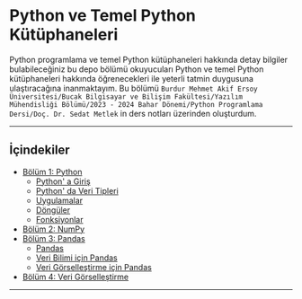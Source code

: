 # Python ve Temel Python Kütüphaneleri

Python programlama ve temel Python kütüphaneleri hakkında detay bilgiler bulabileceğiniz bu depo bölümü okuyucuları Python ve temel Python kütüphaneleri hakkında öğrenecekleri ile yeterli tatmin duygusuna ulaştıracağına inanmaktayım. 
Bu bölümü 
`Burdur Mehmet Akif Ersoy Üniversitesi/Bucak Bilgisayar ve Bilişim Fakültesi/Yazılım Mühendisliği Bölümü/2023 - 2024 Bahar Dönemi/Python Programlama Dersi/Doç. Dr. Sedat Metlek` in ders notları üzerinden oluşturdum.  

---

## İçindekiler
- [Bölüm 1: Python](Python%20and%20Core%20Python%20Libaries/Python/)
  - [Python' a Giriş](Python%20and%20Core%20Python%20Libaries/Python/FundamentalsOfPython.ipynb)
  - [Python' da Veri Tipleri](Python%20and%20Core%20Python%20Libaries/Python/DataTypesOfPython.ipynb)
  - [Uygulamalar](Python%20and%20Core%20Python%20Libaries/Python/FirstApplications.ipynb)
  - [Döngüler](Python%20and%20Core%20Python%20Libaries/Python/Loops.ipynb)
  - [Fonksiyonlar](Python%20and%20Core%20Python%20Libaries/Python/Functions.ipynb)
- [Bölüm 2: NumPy](Python%20and%20Core%20Python%20Libaries/NumPy/)
- [Bölüm 3: Pandas](Python%20and%20Core%20Python%20Libaries/Pandas/)
  - [Pandas](Python%20and%20Core%20Python%20Libaries/Pandas/Pandas.ipynb)
  - [Veri Bilimi için Pandas](Python%20and%20Core%20Python%20Libaries/Pandas/PandasForDataScience.ipnyb)
  - [Veri Görselleştirme için Pandas](Python%20and%20Core%20Python%20Libaries/Pandas/PandasForDataVisualization.ipynb)
- [Bölüm 4: Veri Görselleştirme](Python%20and%20Core%20Python%20Libaries/DataVisualization/DataVisualization.ipynb)  

---

